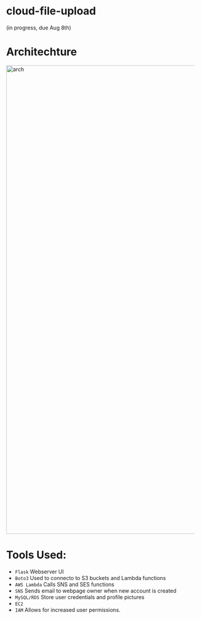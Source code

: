 # cloud-file-upload

(in progress, due Aug 8th)

# Architechture

<img width="1250" alt="arch" src="https://github.com/mfkimbell/cloud-file-upload/assets/107063397/9c56d10e-b86b-4c26-b292-ac8d1a74e797">


# Tools Used:
* `Flask` Webserver UI
* `Boto3` Used to connecto to S3 buckets and Lambda functions
* `AWS Lambda` Calls SNS and SES functions
* `SNS` Sends email to webpage owner when new account is created
* `MySQL/RDS` Store user credentials and profile pictures
* `EC2`
* `IAM` Allows for increased user permissions. 
